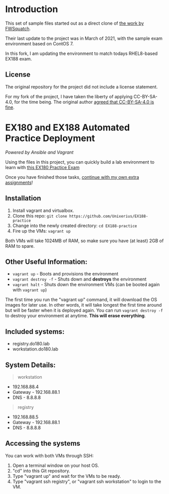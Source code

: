 # Introduction
This set of sample files started out as a direct clone of [the work by FWSquatch](https://github.com/FWSquatch/do180-practice). 

Their last update to the project was in March of 2021, with the sample exam environment based on ContOS 7. 

In this fork, I am updating the environment to match todays RHEL8-based EX188 exam.


## License

The original repository for the project did not include a license statement. 

For my fork of the project, I have taken the liberty of applying CC-BY-SA-4.0, for the time being. The original author [agreed that CC-BY-SA-4.0 is fine](https://github.com/FWSquatch/do180-practice/issues/1). 


# EX180 and EX188 Automated Practice Deployment
_Powered by Ansible and Vagrant_ 

Using the files in this project,  you can quickly build a lab environment to learn with [this EX180 Practice Exam](./Assignments/Original.md)

Once you have finished those tasks, [continue with my own extra assignments](./Assignments/Extras.md)!


## Installation
1. Install vagrant and virtualbox.
2. Clone this repo: `git clone https://github.com/Unixerius/EX188-practice`
3. Change into the newly created directory: `cd EX188-practice`
4. Fire up the VMs: `vagrant up`

Both VMs will take 1024MB of RAM, so make sure you have (at least) 2GB of RAM to spare.


## Other Useful Information:
- `vagrant up` - Boots and provisions the environment
- `vagrant destroy -f` - Shuts down and **destroys** the environment
- `vagrant halt` - Shuts down the environment VMs (can be booted again with `vagrant up`)

The first time you run the "vagrant up" command, it will download the OS images for later use. In other words, it will take longest the first time around but will be faster when it is deployed again. You can run `vagrant destroy -f` to destroy your environment at anytime. **This will erase everything**. 


## Included systems:
- registry.do180.lab
- workstation.do180.lab


## System Details:
> workstation
- 192.168.88.4
- Gateway - 192.168.88.1
- DNS - 8.8.8.8
> registry
- 192.168.88.5
- Gateway - 192.168.88.1
- DNS - 8.8.8.8


## Accessing the systems

You can work with both VMs through SSH: 

1. Open a terminal window on your host OS.
2. "cd" into this Git repository.
3. Type "vagrant up" and wait for the VMs to be ready.
3. Type "vagrant ssh registry", or "vagrant ssh workstation" to login to the VM.
